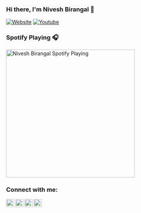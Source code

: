 ### Hi there, I'm Nivesh Birangal 👋

[![Website](https://img.shields.io/website?label=niveshb.com&style=for-the-badge&url=https%3A%2F%2Fniveshb.com)](https://niveshb.com)
[![Youtube](https://img.shields.io/youtube/views/udY540zICDY?style=social)](https://www.youtube.com/watch?v=udY540zICDY&t=12s)

### Spotify Playing 🎧
[<img src="https://spotifynowplaying.vercel.app/api/spotify-playing" alt="Nivesh Birangal Spotify Playing" width="350" />](https://open.spotify.com/user/niveshbirangal)

### Connect with me:

[<img align="left" alt="niveshb.com" width="22px" src="https://raw.githubusercontent.com/niveshbirangal/niveshbirangal/master/icons/website.svg" />][website]
[<img align="left" alt="niveshbirangal | LinkedIn" width="22px" src="https://raw.githubusercontent.com/niveshbirangal/niveshbirangal/master/icons/linkedin.svg" />][linkedin]
[<img align="left" alt="niveshbirangal | Instagram" width="22px" src="https://raw.githubusercontent.com/niveshbirangal/niveshbirangal/master/icons/instagram.svg" />][instagram]
[<img align="left" alt="niveshbirangal | YouTube" width="22px" src="https://raw.githubusercontent.com/niveshbirangal/niveshbirangal/master/icons/youtube%20both.svg" />][youtube]




[website]: https://niveshb.com
[youtube]: https://www.youtube.com/channel/UCpwUP_HiOyG_GHluWpQK59g?view_as=subscriber
[instagram]: https://instagram.com/neobirangal
[linkedin]: https://linkedin.com/in/niveshbirangal
